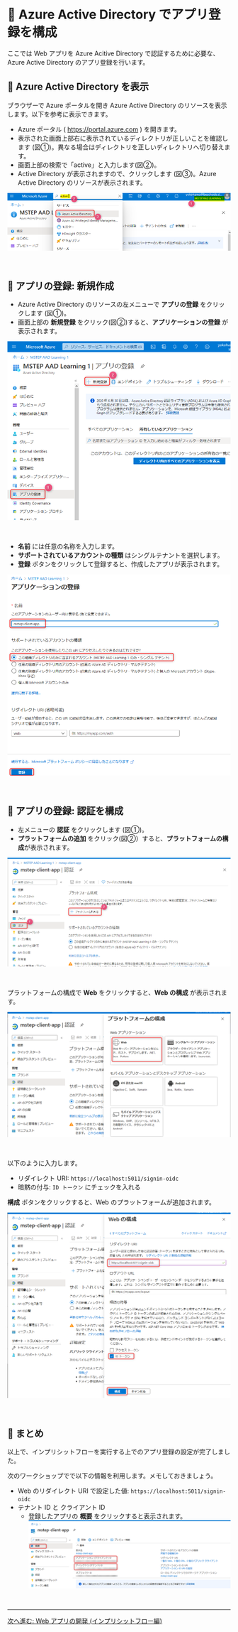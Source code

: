 # 🚀 Azure Active Directory でアプリ登録を構成

ここでは Web アプリを Azure Acitive Directory で認証するために必要な、Azure Active Directory のアプリ登録を行います。


## 📜 Azure Active Directory を表示

ブラウザーで Azure ポータルを開き Azure Active Directory のリソースを表示します。以下を参考に表示できます。

- Azure ポータル ( https://portal.azure.com ) を開きます。
- 表示された画面上部右に表示されているディレクトリが正しいことを確認します (図①)。異なる場合はディレクトリを正しいディレクトリへ切り替えます。
- 画面上部の検索で「active」と入力します(図②)。
- Active Directory が表示されますので、クリックします (図③)。Azure Active Directory のリソースが表示されます。

![image](./images/01_01.png)

<br>

## 📜 アプリの登録: 新規作成

- Azure Active Directory のリソースの左メニューで **アプリの登録** をクリックします (図①)。
- 画面上部の **新規登録** をクリック(図②)すると、**アプリケーションの登録** が表示されます。

![image](./images/01_02.png)

<br>

- **名前** には任意の名称を入力します。
- **サポートされているアカウントの種類** はシングルテナントを選択します。
- **登録** ボタンをクリックして登録すると、作成したアプリが表示されます。

![image](./images/01_03.png)

<br>

## 📜 アプリの登録: 認証を構成

- 左メニューの **認証** をクリックします (図①)。
- **プラットフォームの追加** をクリック(図②）すると、**プラットフォームの構成**が表示されます。

![image](./images/01_04.png)

<br>

プラットフォームの構成で **Web** をクリックすると、**Web の構成** が表示されます。

![image](./images/01_05.png)

<br>

以下のように入力します。

- リダイレクト URI: `https://localhost:5011/signin-oidc`
- 暗黙の付与: `ID トークン` にチェックを入れる

**構成** ボタンをクリックすると、Web のプラットフォームが追加されます。

![image](./images/01_06.png)

<br>


## 📜 まとめ

以上で、インプリシットフローを実行する上でのアプリ登録の設定が完了しました。

次のワークショップでで以下の情報を利用します。メモしておきましょう。

- Web のリダイレクト URI で設定した値: `https://localhost:5011/signin-oidc`
- テナント ID と クライアント ID
  - 登録したアプリの **概要** をクリックすると表示されます。
  ![image](./images/01_07.png)

<br>

---

[次へ進む: Web アプリの開発 (インプリシットフロー編)](./2_create_webapp-implicit.md)

